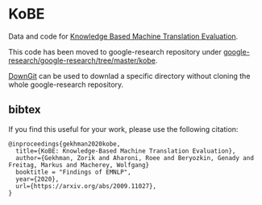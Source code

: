 # KoBE
Data and code for [Knowledge Based Machine Translation Evaluation](https://arxiv.org/abs/2009.11027).

This code has been moved to google-research repository under 
[google-research/google-research/tree/master/kobe](https://github.com/google-research/google-research/tree/master/kobe).


[DownGit](https://minhaskamal.github.io/DownGit/#/home?url=) can be used to downlad a specific directory without cloning the whole google-research repository.


## bibtex

If you find this useful for your work, please use the following citation:

```
@inproceedings{gekhman2020kobe,
  title={KoBE: Knowledge-Based Machine Translation Evaluation},
  author={Gekhman, Zorik and Aharoni, Roee and Beryozkin, Genady and Freitag, Markus and Macherey, Wolfgang}
  booktitle = "Findings of EMNLP",
  year={2020},
  url={https://arxiv.org/abs/2009.11027},
}
```



